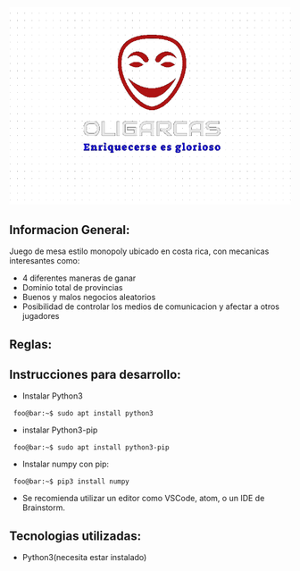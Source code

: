 <center><img src="./media/transparent.png"></center>  

## Informacion General:
Juego de mesa estilo monopoly ubicado en costa rica, con mecanicas interesantes como:
- 4 diferentes maneras de ganar
- Dominio total de provincias
- Buenos y malos negocios aleatorios
- Posibilidad de controlar los medios de comunicacion y afectar a otros jugadores

## Reglas:
## Instrucciones para desarrollo:
- Instalar Python3
```console
 foo@bar:~$ sudo apt install python3
 ```
- instalar Python3-pip
```console
 foo@bar:~$ sudo apt install python3-pip
 ```
- Instalar numpy con pip: 
```console
 foo@bar:~$ pip3 install numpy
 ```
 - Se recomienda utilizar un editor como VSCode, atom, o un IDE de Brainstorm.
## Tecnologias utilizadas:
- Python3(necesita estar instalado)

